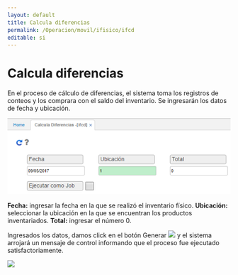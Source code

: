 ```yaml
---
layout: default
title: Calcula diferencias
permalink: /Operacion/movil/ifisico/ifcd
editable: si
---
```


# Calcula diferencias

En el proceso de cálculo de diferencias, el sistema toma los registros de conteos y los comprara con el saldo del inventario.
Se ingresarán los datos de fecha y ubicación.

![](ifcd1.png)

**Fecha:** ingresar la fecha en la que se realizó el inventario físico.
**Ubicación:** seleccionar la ubicación en la que se encuentran los productos inventariados.
**Total:** ingresar el número 0.

Ingresados los datos, damos click en el botón Generar ![](ifcd3)  y el sistema arrojará un mensaje de control informando que el proceso fue ejecutado satisfactoriamente.

![](ifcd2)


